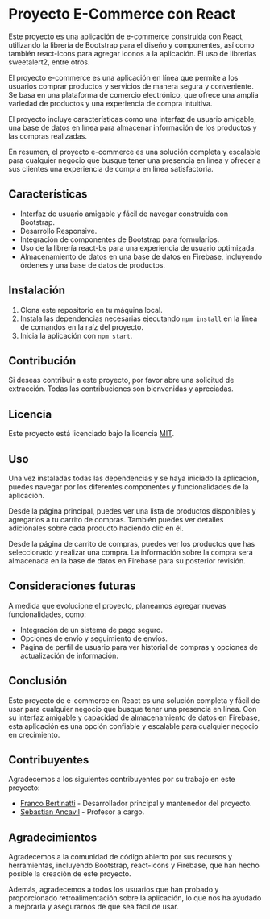 # Proyecto E-Commerce con React

Este proyecto es una aplicación de e-commerce construida con React, utilizando la librería de Bootstrap para el diseño y componentes, así como también react-icons para agregar iconos a la aplicación. El uso de librerias sweetalert2, entre otros.

El proyecto e-commerce es una aplicación en línea que permite a los usuarios comprar productos y servicios de manera segura y conveniente. Se basa en una plataforma de comercio electrónico, que ofrece una amplia variedad de productos y una experiencia de compra intuitiva.

El proyecto incluye características como una interfaz de usuario amigable, una base de datos en línea para almacenar información de los productos y las compras realizadas.

En resumen, el proyecto e-commerce es una solución completa y escalable para cualquier negocio que busque tener una presencia en línea y ofrecer a sus clientes una experiencia de compra en línea satisfactoria.

## Características

- Interfaz de usuario amigable y fácil de navegar construida con Bootstrap.
- Desarrollo Responsive.
- Integración de componentes de Bootstrap para formularios.
- Uso de la librería react-bs para una experiencia de usuario optimizada.
- Almacenamiento de datos en una base de datos en Firebase, incluyendo órdenes y una base de datos de productos.

## Instalación

1.  Clona este repositorio en tu máquina local.
2.  Instala las dependencias necesarias ejecutando `npm install` en la línea de comandos en la raíz del proyecto.
3.  Inicia la aplicación con `npm start`.

## Contribución

Si deseas contribuir a este proyecto, por favor abre una solicitud de extracción. Todas las contribuciones son bienvenidas y apreciadas.

## Licencia

Este proyecto está licenciado bajo la licencia [MIT](https://opensource.org/licenses/MIT).

## Uso

Una vez instaladas todas las dependencias y se haya iniciado la aplicación, puedes navegar por los diferentes componentes y funcionalidades de la aplicación.

Desde la página principal, puedes ver una lista de productos disponibles y agregarlos a tu carrito de compras. También puedes ver detalles adicionales sobre cada producto haciendo clic en él.

Desde la página de carrito de compras, puedes ver los productos que has seleccionado y realizar una compra. La información sobre la compra será almacenada en la base de datos en Firebase para su posterior revisión.

## Consideraciones futuras

A medida que evolucione el proyecto, planeamos agregar nuevas funcionalidades, como:

- Integración de un sistema de pago seguro.
- Opciones de envío y seguimiento de envíos.
- Página de perfil de usuario para ver historial de compras y opciones de actualización de información.

## Conclusión

Este proyecto de e-commerce en React es una solución completa y fácil de usar para cualquier negocio que busque tener una presencia en línea. Con su interfaz amigable y capacidad de almacenamiento de datos en Firebase, esta aplicación es una opción confiable y escalable para cualquier negocio en crecimiento.

## Contribuyentes

Agradecemos a los siguientes contribuyentes por su trabajo en este proyecto:

- [Franco Bertinatti](https://github.com/francobertinatti) - Desarrollador principal y mantenedor del proyecto.
- [Sebastian Ancavil](https://github.com/spancavil/) - Profesor a cargo.

## Agradecimientos

Agradecemos a la comunidad de código abierto por sus recursos y herramientas, incluyendo Bootstrap, react-icons y Firebase, que han hecho posible la creación de este proyecto.

Además, agradecemos a todos los usuarios que han probado y proporcionado retroalimentación sobre la aplicación, lo que nos ha ayudado a mejorarla y asegurarnos de que sea fácil de usar.

